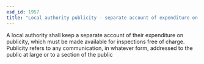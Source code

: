 ```yaml
---
esd_id: 1957
title: "Local authority publicity - separate account of expenditure on publicity"
---
```


A local authority shall keep a separate account of their expenditure on publicity, which must be made available for inspections free of charge.  Publicity refers to any communication, in whatever form, addressed  to the public at large or to a section of the public

